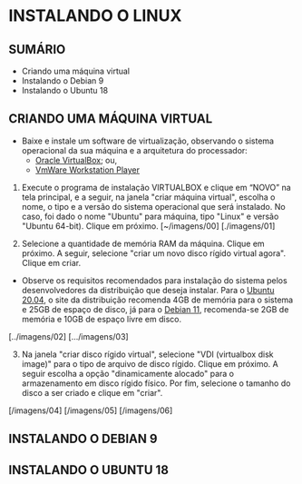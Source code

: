# INSTALANDO O LINUX

## SUMÁRIO
* Criando uma máquina virtual
* Instalando o Debian 9
* Instalando o Ubuntu 18

## CRIANDO UMA MÁQUINA VIRTUAL
* Baixe e instale um software de virtualização, observando o sistema operacional da sua máquina e a arquitetura do processador:
    * [Oracle VirtualBox](https://www.virtualbox.org/wiki/Downloads); ou,
    * [VmWare Workstation Player](https://www.vmware.com/products/workstation-player.html)

1. Execute o programa de instalação VIRTUALBOX e clique em “NOVO” na tela principal, e a seguir, na janela "criar máquina virtual", escolha o nome, o tipo e a versão do sistema operacional que será instalado. No caso, foi dado o nome "Ubuntu" para máquina, tipo "Linux" e versão "Ubuntu 64-bit). Clique em próximo.
[~/imagens/00]
[./imagens/01]



2. Selecione a quantidade de memória RAM da máquina. Clique em próximo. A seguir, selecione "criar um novo disco rígido virtual agora". Clique em criar. 
* Observe os requisitos recomendados para instalação do sistema pelos desenvolvedores da distribuição que deseja instalar. Para o [Ubuntu 20.04](https://ubuntu.com/download/desktop), o site da distribuição recomenda 4GB de memória para o sistema e 25GB de espaço de disco, já para o [Debian 11](https://www.debian.org/download), recomenda-se 2GB de memória e 10GB de espaço livre em disco.

[../imagens/02]
[.../imagens/03]

3. Na janela "criar disco rígido virtual", selecione "VDI (virtualbox disk image)" para o tipo de arquivo de disco rígido. Clique em próximo. A seguir escolha a opção "dinamicamente alocado" para o armazenamento em disco rígido físico. Por fim, selecione o tamanho do disco a ser criado e clique em "criar".

[/imagens/04]
[/imagens/05]
[/imagens/06]



## INSTALANDO O DEBIAN 9


## INSTALANDO O UBUNTU 18

